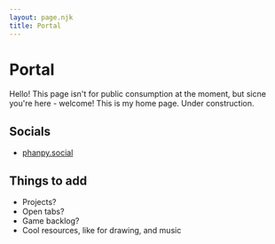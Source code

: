 ```yaml
---
layout: page.njk
title: Portal
---
```


# Portal

Hello! This page isn't for public consumption at the moment, but sicne you're here - welcome! This is my home page. Under construction.

## Socials

- [phanpy.social](https://phanpy.social/)

## Things to add

- Projects?
- Open tabs?
- Game backlog?
- Cool resources, like for drawing, and music
